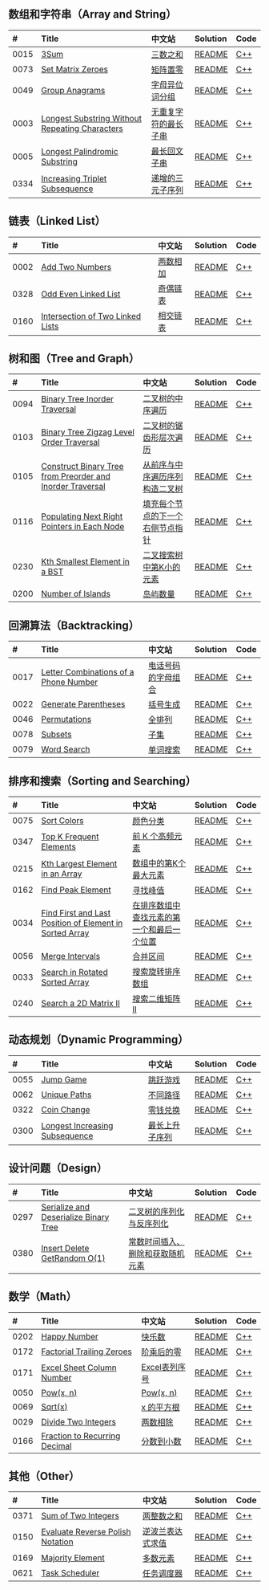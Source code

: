 ## 数组和字符串（Array and String）

|#|Title|中文站|Solution|Code|
|:-|:-|:-|:-|:-|
|0015|[3Sum](https://leetcode.com/problems/3sum)|[三数之和](https://leetcode-cn.com/problems/3sum)|[README](https://github.com/downdemo/LeetCode-Solutions-in-Cpp17/blob/master/docs/0015.md)|[C++](https://github.com/downdemo/LeetCode-Solutions-in-Cpp17/blob/master/src/0015.cpp)|
|0073|[Set Matrix Zeroes](https://leetcode.com/problems/set-matrix-zeroes)|[矩阵置零](https://leetcode-cn.com/problems/set-matrix-zeroes)|[README](https://github.com/downdemo/LeetCode-Solutions-in-Cpp17/blob/master/docs/0073.md)|[C++](https://github.com/downdemo/LeetCode-Solutions-in-Cpp17/blob/master/src/0073.cpp)|
|0049|[Group Anagrams](https://leetcode.com/problems/group-anagrams)|[字母异位词分组](https://leetcode-cn.com/problems/group-anagrams)|[README](https://github.com/downdemo/LeetCode-Solutions-in-Cpp17/blob/master/docs/0049.md)|[C++](https://github.com/downdemo/LeetCode-Solutions-in-Cpp17/blob/master/src/0049.cpp)|
|0003|[Longest Substring Without Repeating Characters](https://leetcode.com/problems/longest-substring-without-repeating-characters)|[无重复字符的最长子串](https://leetcode-cn.com/problems/longest-substring-without-repeating-characters)|[README](https://github.com/downdemo/LeetCode-Solutions-in-Cpp17/blob/master/docs/0003.md)|[C++](https://github.com/downdemo/LeetCode-Solutions-in-Cpp17/blob/master/src/0003.cpp)|
|0005|[Longest Palindromic Substring](https://leetcode.com/problems/longest-palindromic-substring)|[最长回文子串](https://leetcode-cn.com/problems/longest-palindromic-substring)|[README](https://github.com/downdemo/LeetCode-Solutions-in-Cpp17/blob/master/docs/0005.md)|[C++](https://github.com/downdemo/LeetCode-Solutions-in-Cpp17/blob/master/src/0005.cpp)|
|0334|[Increasing Triplet Subsequence](https://leetcode.com/problems/increasing-triplet-subsequence)|[递增的三元子序列](https://leetcode-cn.com/problems/increasing-triplet-subsequence)|[README](https://github.com/downdemo/LeetCode-Solutions-in-Cpp17/blob/master/docs/0334.md)|[C++](https://github.com/downdemo/LeetCode-Solutions-in-Cpp17/blob/master/src/0334.cpp)|

## 链表（Linked List）

|#|Title|中文站|Solution|Code|
|:-|:-|:-|:-|:-|
|0002|[Add Two Numbers](https://leetcode.com/problems/add-two-numbers)|[两数相加](https://leetcode-cn.com/problems/add-two-numbers)|[README](https://github.com/downdemo/LeetCode-Solutions-in-Cpp17/blob/master/docs/0002.md)|[C++](https://github.com/downdemo/LeetCode-Solutions-in-Cpp17/blob/master/src/0002.cpp)|
|0328|[Odd Even Linked List](https://leetcode.com/problems/odd-even-linked-list)|[奇偶链表](https://leetcode-cn.com/problems/odd-even-linked-list)|[README](https://github.com/downdemo/LeetCode-Solutions-in-Cpp17/blob/master/docs/0328.md)|[C++](https://github.com/downdemo/LeetCode-Solutions-in-Cpp17/blob/master/src/0328.cpp)|
|0160|[Intersection of Two Linked Lists](https://leetcode.com/problems/intersection-of-two-linked-lists)|[相交链表](https://leetcode-cn.com/problems/intersection-of-two-linked-lists)|[README](https://github.com/downdemo/LeetCode-Solutions-in-Cpp17/blob/master/docs/0160.md)|[C++](https://github.com/downdemo/LeetCode-Solutions-in-Cpp17/blob/master/src/0160.cpp)|

## 树和图（Tree and Graph）

|#|Title|中文站|Solution|Code|
|:-|:-|:-|:-|:-|
|0094|[Binary Tree Inorder Traversal](https://leetcode.com/problems/binary-tree-inorder-traversal)|[二叉树的中序遍历](https://leetcode-cn.com/problems/binary-tree-inorder-traversal)|[README](https://github.com/downdemo/LeetCode-Solutions-in-Cpp17/blob/master/docs/0094.md)|[C++](https://github.com/downdemo/LeetCode-Solutions-in-Cpp17/blob/master/src/0094.cpp)|
|0103|[Binary Tree Zigzag Level Order Traversal](https://leetcode.com/problems/binary-tree-zigzag-level-order-traversal)|[二叉树的锯齿形层次遍历](https://leetcode-cn.com/problems/binary-tree-zigzag-level-order-traversal)|[README](https://github.com/downdemo/LeetCode-Solutions-in-Cpp17/blob/master/docs/0103.md)|[C++](https://github.com/downdemo/LeetCode-Solutions-in-Cpp17/blob/master/src/0103.cpp)|
|0105|[Construct Binary Tree from Preorder and Inorder Traversal](https://leetcode.com/problems/construct-binary-tree-from-preorder-and-inorder-traversal)|[从前序与中序遍历序列构造二叉树](https://leetcode-cn.com/problems/construct-binary-tree-from-preorder-and-inorder-traversal)|[README](https://github.com/downdemo/LeetCode-Solutions-in-Cpp17/blob/master/docs/0105.md)|[C++](https://github.com/downdemo/LeetCode-Solutions-in-Cpp17/blob/master/src/0105.cpp)|
|0116|[Populating Next Right Pointers in Each Node](https://leetcode.com/problems/populating-next-right-pointers-in-each-node)|[填充每个节点的下一个右侧节点指针](https://leetcode-cn.com/problems/populating-next-right-pointers-in-each-node)|[README](https://github.com/downdemo/LeetCode-Solutions-in-Cpp17/blob/master/docs/0116.md)|[C++](https://github.com/downdemo/LeetCode-Solutions-in-Cpp17/blob/master/src/0116.cpp)|
|0230|[Kth Smallest Element in a BST](https://leetcode.com/problems/kth-smallest-element-in-a-bst)|[二叉搜索树中第K小的元素](https://leetcode-cn.com/problems/kth-smallest-element-in-a-bst)|[README](https://github.com/downdemo/LeetCode-Solutions-in-Cpp17/blob/master/docs/0230.md)|[C++](https://github.com/downdemo/LeetCode-Solutions-in-Cpp17/blob/master/src/0230.cpp)|
|0200|[Number of Islands](https://leetcode.com/problems/number-of-islands)|[岛屿数量](https://leetcode-cn.com/problems/number-of-islands)|[README](https://github.com/downdemo/LeetCode-Solutions-in-Cpp17/blob/master/docs/0200.md)|[C++](https://github.com/downdemo/LeetCode-Solutions-in-Cpp17/blob/master/src/0200.cpp)|

## 回溯算法（Backtracking）

|#|Title|中文站|Solution|Code|
|:-|:-|:-|:-|:-|
|0017|[Letter Combinations of a Phone Number](https://leetcode.com/problems/letter-combinations-of-a-phone-number)|[电话号码的字母组合](https://leetcode-cn.com/problems/letter-combinations-of-a-phone-number)|[README](https://github.com/downdemo/LeetCode-Solutions-in-Cpp17/blob/master/docs/0017.md)|[C++](https://github.com/downdemo/LeetCode-Solutions-in-Cpp17/blob/master/src/0017.cpp)|
|0022|[Generate Parentheses](https://leetcode.com/problems/generate-parentheses)|[括号生成](https://leetcode-cn.com/problems/generate-parentheses)|[README](https://github.com/downdemo/LeetCode-Solutions-in-Cpp17/blob/master/docs/0022.md)|[C++](https://github.com/downdemo/LeetCode-Solutions-in-Cpp17/blob/master/src/0022.cpp)|
|0046|[Permutations](https://leetcode.com/problems/permutations)|[全排列](https://leetcode-cn.com/problems/permutations)|[README](https://github.com/downdemo/LeetCode-Solutions-in-Cpp17/blob/master/docs/0046.md)|[C++](https://github.com/downdemo/LeetCode-Solutions-in-Cpp17/blob/master/src/0046.cpp)|
|0078|[Subsets](https://leetcode.com/problems/subsets)|[子集](https://leetcode-cn.com/problems/subsets)|[README](https://github.com/downdemo/LeetCode-Solutions-in-Cpp17/blob/master/docs/0078.md)|[C++](https://github.com/downdemo/LeetCode-Solutions-in-Cpp17/blob/master/src/0078.cpp)|
|0079|[Word Search](https://leetcode.com/problems/word-search)|[单词搜索](https://leetcode-cn.com/problems/word-search)|[README](https://github.com/downdemo/LeetCode-Solutions-in-Cpp17/blob/master/docs/0079.md)|[C++](https://github.com/downdemo/LeetCode-Solutions-in-Cpp17/blob/master/src/0079.cpp)|

## 排序和搜索（Sorting and Searching）

|#|Title|中文站|Solution|Code|
|:-|:-|:-|:-|:-|
|0075|[Sort Colors](https://leetcode.com/problems/sort-colors)|[颜色分类](https://leetcode-cn.com/problems/sort-colors)|[README](https://github.com/downdemo/LeetCode-Solutions-in-Cpp17/blob/master/docs/0075.md)|[C++](https://github.com/downdemo/LeetCode-Solutions-in-Cpp17/blob/master/src/0075.cpp)|
|0347|[Top K Frequent Elements](https://leetcode.com/problems/top-k-frequent-elements)|[前 K 个高频元素](https://leetcode-cn.com/problems/top-k-frequent-elements)|[README](https://github.com/downdemo/LeetCode-Solutions-in-Cpp17/blob/master/docs/0347.md)|[C++](https://github.com/downdemo/LeetCode-Solutions-in-Cpp17/blob/master/src/0347.cpp)|
|0215|[Kth Largest Element in an Array](https://leetcode.com/problems/kth-largest-element-in-an-array)|[数组中的第K个最大元素](https://leetcode-cn.com/problems/kth-largest-element-in-an-array)|[README](https://github.com/downdemo/LeetCode-Solutions-in-Cpp17/blob/master/docs/0215.md)|[C++](https://github.com/downdemo/LeetCode-Solutions-in-Cpp17/blob/master/src/0215.cpp)|
|0162|[Find Peak Element](https://leetcode.com/problems/find-peak-element)|[寻找峰值](https://leetcode-cn.com/problems/find-peak-element)|[README](https://github.com/downdemo/LeetCode-Solutions-in-Cpp17/blob/master/docs/0162.md)|[C++](https://github.com/downdemo/LeetCode-Solutions-in-Cpp17/blob/master/src/0162.cpp)|
|0034|[Find First and Last Position of Element in Sorted Array](https://leetcode.com/problems/find-first-and-last-position-of-element-in-sorted-array)|[在排序数组中查找元素的第一个和最后一个位置](https://leetcode-cn.com/problems/find-first-and-last-position-of-element-in-sorted-array)|[README](https://github.com/downdemo/LeetCode-Solutions-in-Cpp17/blob/master/docs/0034.md)|[C++](https://github.com/downdemo/LeetCode-Solutions-in-Cpp17/blob/master/src/0034.cpp)|
|0056|[Merge Intervals](https://leetcode.com/problems/merge-intervals)|[合并区间](https://leetcode-cn.com/problems/merge-intervals)|[README](https://github.com/downdemo/LeetCode-Solutions-in-Cpp17/blob/master/docs/0056.md)|[C++](https://github.com/downdemo/LeetCode-Solutions-in-Cpp17/blob/master/src/0056.cpp)|
|0033|[Search in Rotated Sorted Array](https://leetcode.com/problems/search-in-rotated-sorted-array)|[搜索旋转排序数组](https://leetcode-cn.com/problems/search-in-rotated-sorted-array)|[README](https://github.com/downdemo/LeetCode-Solutions-in-Cpp17/blob/master/docs/0033.md)|[C++](https://github.com/downdemo/LeetCode-Solutions-in-Cpp17/blob/master/src/0033.cpp)|
|0240|[Search a 2D Matrix II](https://leetcode.com/problems/search-a-2d-matrix-ii)|[搜索二维矩阵 II](https://leetcode-cn.com/problems/search-a-2d-matrix-ii)|[README](https://github.com/downdemo/LeetCode-Solutions-in-Cpp17/blob/master/docs/0240.md)|[C++](https://github.com/downdemo/LeetCode-Solutions-in-Cpp17/blob/master/src/0240.cpp)|

## 动态规划（Dynamic Programming）

|#|Title|中文站|Solution|Code|
|:-|:-|:-|:-|:-|
|0055|[Jump Game](https://leetcode.com/problems/jump-game)|[跳跃游戏](https://leetcode-cn.com/problems/jump-game)|[README](https://github.com/downdemo/LeetCode-Solutions-in-Cpp17/blob/master/docs/0055.md)|[C++](https://github.com/downdemo/LeetCode-Solutions-in-Cpp17/blob/master/src/0055.cpp)|
|0062|[Unique Paths](https://leetcode.com/problems/unique-paths)|[不同路径](https://leetcode-cn.com/problems/unique-paths)|[README](https://github.com/downdemo/LeetCode-Solutions-in-Cpp17/blob/master/docs/0062.md)|[C++](https://github.com/downdemo/LeetCode-Solutions-in-Cpp17/blob/master/src/0062.cpp)|
|0322|[Coin Change](https://leetcode.com/problems/coin-change)|[零钱兑换](https://leetcode-cn.com/problems/coin-change)|[README](https://github.com/downdemo/LeetCode-Solutions-in-Cpp17/blob/master/docs/0322.md)|[C++](https://github.com/downdemo/LeetCode-Solutions-in-Cpp17/blob/master/src/0322.cpp)|
|0300|[Longest Increasing Subsequence](https://leetcode.com/problems/longest-increasing-subsequence)|[最长上升子序列](https://leetcode-cn.com/problems/longest-increasing-subsequence)|[README](https://github.com/downdemo/LeetCode-Solutions-in-Cpp17/blob/master/docs/0300.md)|[C++](https://github.com/downdemo/LeetCode-Solutions-in-Cpp17/blob/master/src/0300.cpp)|

## 设计问题（Design）

|#|Title|中文站|Solution|Code|
|:-|:-|:-|:-|:-|
|0297|[Serialize and Deserialize Binary Tree](https://leetcode.com/problems/serialize-and-deserialize-binary-tree)|[二叉树的序列化与反序列化](https://leetcode-cn.com/problems/serialize-and-deserialize-binary-tree)|[README](https://github.com/downdemo/LeetCode-Solutions-in-Cpp17/blob/master/docs/0297.md)|[C++](https://github.com/downdemo/LeetCode-Solutions-in-Cpp17/blob/master/src/0297.cpp)|
|0380|[Insert Delete GetRandom O(1)](https://leetcode.com/problems/insert-delete-getrandom-o1)|[常数时间插入、删除和获取随机元素](https://leetcode-cn.com/problems/insert-delete-getrandom-o1)|[README](https://github.com/downdemo/LeetCode-Solutions-in-Cpp17/blob/master/docs/0380.md)|[C++](https://github.com/downdemo/LeetCode-Solutions-in-Cpp17/blob/master/src/0380.cpp)|

## 数学（Math）

|#|Title|中文站|Solution|Code|
|:-|:-|:-|:-|:-|
|0202|[Happy Number](https://leetcode.com/problems/happy-number)|[快乐数](https://leetcode-cn.com/problems/happy-number)|[README](https://github.com/downdemo/LeetCode-Solutions-in-Cpp17/blob/master/docs/0202.md)|[C++](https://github.com/downdemo/LeetCode-Solutions-in-Cpp17/blob/master/src/0202.cpp)|
|0172|[Factorial Trailing Zeroes](https://leetcode.com/problems/factorial-trailing-zeroes)|[阶乘后的零](https://leetcode-cn.com/problems/factorial-trailing-zeroes)|[README](https://github.com/downdemo/LeetCode-Solutions-in-Cpp17/blob/master/docs/0172.md)|[C++](https://github.com/downdemo/LeetCode-Solutions-in-Cpp17/blob/master/src/0172.cpp)|
|0171|[Excel Sheet Column Number](https://leetcode.com/problems/excel-sheet-column-number)|[Excel表列序号](https://leetcode-cn.com/problems/excel-sheet-column-number)|[README](https://github.com/downdemo/LeetCode-Solutions-in-Cpp17/blob/master/docs/0171.md)|[C++](https://github.com/downdemo/LeetCode-Solutions-in-Cpp17/blob/master/src/0171.cpp)|
|0050|[Pow(x, n)](https://leetcode.com/problems/powx-n)|[Pow(x, n)](https://leetcode-cn.com/problems/powx-n)|[README](https://github.com/downdemo/LeetCode-Solutions-in-Cpp17/blob/master/docs/0050.md)|[C++](https://github.com/downdemo/LeetCode-Solutions-in-Cpp17/blob/master/src/0050.cpp)|
|0069|[Sqrt(x)](https://leetcode.com/problems/sqrtx)|[x 的平方根](https://leetcode-cn.com/problems/sqrtx)|[README](https://github.com/downdemo/LeetCode-Solutions-in-Cpp17/blob/master/docs/0069.md)|[C++](https://github.com/downdemo/LeetCode-Solutions-in-Cpp17/blob/master/src/0069.cpp)|
|0029|[Divide Two Integers](https://leetcode.com/problems/divide-two-integers)|[两数相除](https://leetcode-cn.com/problems/divide-two-integers)|[README](https://github.com/downdemo/LeetCode-Solutions-in-Cpp17/blob/master/docs/0029.md)|[C++](https://github.com/downdemo/LeetCode-Solutions-in-Cpp17/blob/master/src/0029.cpp)|
|0166|[Fraction to Recurring Decimal](https://leetcode.com/problems/fraction-to-recurring-decimal)|[分数到小数](https://leetcode-cn.com/problems/fraction-to-recurring-decimal)|[README](https://github.com/downdemo/LeetCode-Solutions-in-Cpp17/blob/master/docs/0166.md)|[C++](https://github.com/downdemo/LeetCode-Solutions-in-Cpp17/blob/master/src/0166.cpp)|

## 其他（Other）

|#|Title|中文站|Solution|Code|
|:-|:-|:-|:-|:-|
|0371|[Sum of Two Integers](https://leetcode.com/problems/sum-of-two-integers)|[两整数之和](https://leetcode-cn.com/problems/sum-of-two-integers)|[README](https://github.com/downdemo/LeetCode-Solutions-in-Cpp17/blob/master/docs/0371.md)|[C++](https://github.com/downdemo/LeetCode-Solutions-in-Cpp17/blob/master/src/0371.cpp)|
|0150|[Evaluate Reverse Polish Notation](https://leetcode.com/problems/evaluate-reverse-polish-notation)|[逆波兰表达式求值](https://leetcode-cn.com/problems/evaluate-reverse-polish-notation)|[README](https://github.com/downdemo/LeetCode-Solutions-in-Cpp17/blob/master/docs/0150.md)|[C++](https://github.com/downdemo/LeetCode-Solutions-in-Cpp17/blob/master/src/0150.cpp)|
|0169|[Majority Element](https://leetcode.com/problems/majority-element)|[多数元素](https://leetcode-cn.com/problems/majority-element)|[README](https://github.com/downdemo/LeetCode-Solutions-in-Cpp17/blob/master/docs/0169.md)|[C++](https://github.com/downdemo/LeetCode-Solutions-in-Cpp17/blob/master/src/0169.cpp)|
|0621|[Task Scheduler](https://leetcode.com/problems/task-scheduler)|[任务调度器](https://leetcode-cn.com/problems/task-scheduler)|[README](https://github.com/downdemo/LeetCode-Solutions-in-Cpp17/blob/master/docs/0621.md)|[C++](https://github.com/downdemo/LeetCode-Solutions-in-Cpp17/blob/master/src/0621.cpp)|
